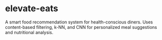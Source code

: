 # elevate-eats
A smart food recommendation system for health-conscious diners. Uses content-based filtering, k-NN, and CNN for personalized meal suggestions and nutritional analysis.

